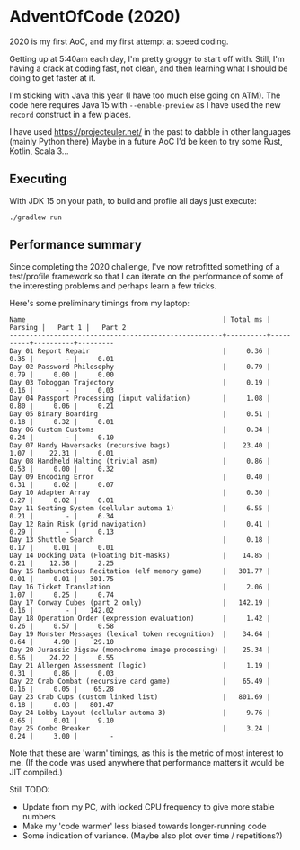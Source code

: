 # AdventOfCode (2020)
2020 is my first AoC, and my first attempt at speed coding.

Getting up at 5:40am each day, I'm pretty groggy to start off with.
Still, I'm having a crack at coding fast, not clean, and then learning
what I should be doing to get faster at it.

I'm sticking with Java this year (I have too much else going on ATM).
The code here requires Java 15 with `--enable-preview` as I have used
the new `record` construct in a few places.

I have used https://projecteuler.net/ in the past
to dabble in other languages (mainly Python there)
Maybe in a future AoC I'd be keen to try some Rust, Kotlin, Scala 3...

## Executing

With JDK 15 on your path, to build and profile all days just execute:

`./gradlew run`

## Performance summary

Since completing the 2020 challenge, I've now retrofitted something of a
test/profile framework so that I can iterate on the performance of some
of the interesting problems and perhaps learn a few tricks.

Here's some preliminary timings from my laptop:

```
Name                                                 | Total ms |  Parsing |   Part 1 |   Part 2
-----------------------------------------------------+----------+----------+----------+---------
Day 01 Report Repair                                 |     0.36 |     0.35 |        - |     0.01
Day 02 Password Philosophy                           |     0.79 |     0.79 |     0.00 |     0.00
Day 03 Toboggan Trajectory                           |     0.19 |     0.16 |        - |     0.03
Day 04 Passport Processing (input validation)        |     1.08 |     0.80 |     0.06 |     0.21
Day 05 Binary Boarding                               |     0.51 |     0.18 |     0.32 |     0.01
Day 06 Custom Customs                                |     0.34 |     0.24 |        - |     0.10
Day 07 Handy Haversacks (recursive bags)             |    23.40 |     1.07 |    22.31 |     0.01
Day 08 Handheld Halting (trivial asm)                |     0.86 |     0.53 |     0.00 |     0.32
Day 09 Encoding Error                                |     0.40 |     0.31 |     0.02 |     0.07
Day 10 Adapter Array                                 |     0.30 |     0.27 |     0.02 |     0.01
Day 11 Seating System (cellular automa 1)            |     6.55 |     0.21 |        - |     6.34
Day 12 Rain Risk (grid navigation)                   |     0.41 |     0.29 |        - |     0.13
Day 13 Shuttle Search                                |     0.18 |     0.17 |     0.01 |     0.01
Day 14 Docking Data (Floating bit-masks)             |    14.85 |     0.21 |    12.38 |     2.25
Day 15 Rambunctious Recitation (elf memory game)     |   301.77 |     0.01 |     0.01 |   301.75
Day 16 Ticket Translation                            |     2.06 |     1.07 |     0.25 |     0.74
Day 17 Conway Cubes (part 2 only)                    |   142.19 |     0.16 |        - |   142.02
Day 18 Operation Order (expression evaluation)       |     1.42 |     0.26 |     0.57 |     0.58
Day 19 Monster Messages (lexical token recognition)  |    34.64 |     0.64 |     4.90 |    29.10
Day 20 Jurassic Jigsaw (monochrome image processing) |    25.34 |     0.56 |    24.22 |     0.55
Day 21 Allergen Assessment (logic)                   |     1.19 |     0.31 |     0.86 |     0.03
Day 22 Crab Combat (recursive card game)             |    65.49 |     0.16 |     0.05 |    65.28
Day 23 Crab Cups (custom linked list)                |   801.69 |     0.18 |     0.03 |   801.47
Day 24 Lobby Layout (cellular automa 3)              |     9.76 |     0.65 |     0.01 |     9.10
Day 25 Combo Breaker                                 |     3.24 |     0.24 |     3.00 |        -
```

Note that these are 'warm' timings, as this is the metric of most interest to me. (If the code was used
anywhere that performance matters it would be JIT compiled.)

Still TODO:
  * Update from my PC, with locked  CPU frequency to give more stable numbers
  * Make my 'code warmer' less biased towards longer-running code
  * Some indication of variance. (Maybe also plot over time / repetitions?)

